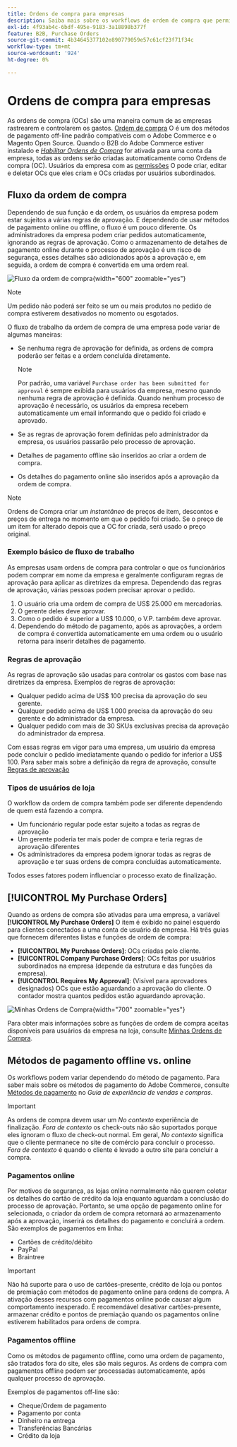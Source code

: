 ```yaml
---
title: Ordens de compra para empresas
description: Saiba mais sobre os workflows de ordem de compra que permitem que as empresas rastreiem e controlem os gastos.
exl-id: 4f93ab4c-6bdf-495e-9183-3a18898b377f
feature: B2B, Purchase Orders
source-git-commit: 4b34645377102e890779059e57c61cf23f71f34c
workflow-type: tm+mt
source-wordcount: '924'
ht-degree: 0%

---
```


# Ordens de compra para empresas

As ordens de compra (OCs) são uma maneira comum de as empresas rastrearem e controlarem os gastos. [Ordem de compra](../stores-purchase/purchase-order.md) O é um dos métodos de pagamento off-line padrão compatíveis com o Adobe Commerce e o Magento Open Source. Quando o B2B do Adobe Commerce estiver instalado e [_Habilitar Ordens de Compra_](account-company-manage.md#advanced-settings) for ativada para uma conta da empresa, todas as ordens serão criadas automaticamente como Ordens de compra (OC). Usuários da empresa com as [permissões](account-company-roles-permissions.md) O pode criar, editar e deletar OCs que eles criam e OCs criadas por usuários subordinados.

## Fluxo da ordem de compra

Dependendo de sua função e da ordem, os usuários da empresa podem estar sujeitos a várias regras de aprovação. E dependendo de usar métodos de pagamento online ou offline, o fluxo é um pouco diferente. Os administradores da empresa podem criar pedidos automaticamente, ignorando as regras de aprovação. Como o armazenamento de detalhes de pagamento online durante o processo de aprovação é um risco de segurança, esses detalhes são adicionados após a aprovação e, em seguida, a ordem de compra é convertida em uma ordem real.

![Fluxo da ordem de compra](./assets/purchase-order-flow.png){width="600" zoomable="yes"}

>[!NOTE]
>
>Um pedido não poderá ser feito se um ou mais produtos no pedido de compra estiverem desativados no momento ou esgotados.

O fluxo de trabalho da ordem de compra de uma empresa pode variar de algumas maneiras:

- Se nenhuma regra de aprovação for definida, as ordens de compra poderão ser feitas e a ordem concluída diretamente.

  >[!NOTE]
  >
  >Por padrão, uma variável `Purchase order has been submitted for approval` é sempre exibida para usuários da empresa, mesmo quando nenhuma regra de aprovação é definida. Quando nenhum processo de aprovação é necessário, os usuários da empresa recebem automaticamente um email informando que o pedido foi criado e aprovado.

- Se as regras de aprovação forem definidas pelo administrador da empresa, os usuários passarão pelo processo de aprovação.
- Detalhes de pagamento offline são inseridos ao criar a ordem de compra.
- Os detalhes do pagamento online são inseridos após a aprovação da ordem de compra.

>[!NOTE]
>
>Ordens de Compra criar um _instantâneo_ de preços de item, descontos e preços de entrega no momento em que o pedido foi criado. Se o preço de um item for alterado depois que a OC for criada, será usado o preço original.

### Exemplo básico de fluxo de trabalho

As empresas usam ordens de compra para controlar o que os funcionários podem comprar em nome da empresa e geralmente configuram regras de aprovação para aplicar as diretrizes da empresa. Dependendo das regras de aprovação, várias pessoas podem precisar aprovar o pedido.

1. O usuário cria uma ordem de compra de US$ 25.000 em mercadorias.
1. O gerente deles deve aprovar.
1. Como o pedido é superior a US$ 10.000, o V.P. também deve aprovar.
1. Dependendo do método de pagamento, após as aprovações, a ordem de compra é convertida automaticamente em uma ordem ou o usuário retorna para inserir detalhes de pagamento.

### Regras de aprovação

As regras de aprovação são usadas para controlar os gastos com base nas diretrizes da empresa. Exemplos de regras de aprovação:

- Qualquer pedido acima de US$ 100 precisa da aprovação do seu gerente.
- Qualquer pedido acima de US$ 1.000 precisa da aprovação do seu gerente e do administrador da empresa.
- Qualquer pedido com mais de 30 SKUs exclusivas precisa da aprovação do administrador da empresa.

Com essas regras em vigor para uma empresa, um usuário da empresa pode concluir o pedido imediatamente quando o pedido for inferior a US$ 100. Para saber mais sobre a definição da regra de aprovação, consulte [Regras de aprovação](account-dashboard-approval-rules.md)

### Tipos de usuários de loja

O workflow da ordem de compra também pode ser diferente dependendo de quem está fazendo a compra.

- Um funcionário regular pode estar sujeito a todas as regras de aprovação
- Um gerente poderia ter mais poder de compra e teria regras de aprovação diferentes
- Os administradores da empresa podem ignorar todas as regras de aprovação e ter suas ordens de compra concluídas automaticamente.

Todos esses fatores podem influenciar o processo exato de finalização.

## [!UICONTROL My Purchase Orders]

Quando as ordens de compra são ativadas para uma empresa, a variável **[!UICONTROL My Purchase Orders]** O item é exibido no painel esquerdo para clientes conectados a uma conta de usuário da empresa. Há três guias que fornecem diferentes listas e funções de ordem de compra:

- **[!UICONTROL My Purchase Orders]**: OCs criadas pelo cliente.
- **[!UICONTROL Company Purchase Orders]**: OCs feitas por usuários subordinados na empresa (depende da estrutura e das funções da empresa).
- **[!UICONTROL Requires My Approval]**: (Visível para aprovadores designados) OCs que estão aguardando a aprovação do cliente. O contador mostra quantos pedidos estão aguardando aprovação.

![Minhas Ordens de Compra](./assets/account-dashboard-my-purchase-orders.png){width="700" zoomable="yes"}

Para obter mais informações sobre as funções de ordem de compra aceitas disponíveis para usuários da empresa na loja, consulte [Minhas Ordens de Compra](account-dashboard-my-purchase-orders.md).

## Métodos de pagamento offline vs. online

Os workflows podem variar dependendo do método de pagamento. Para saber mais sobre os métodos de pagamento do Adobe Commerce, consulte [Métodos de pagamento](../stores-purchase/payments.md) no _Guia de experiência de vendas e compras_.

>[!IMPORTANT]
>
>As ordens de compra devem usar um _No contexto_ experiência de finalização. _Fora de contexto_ os check-outs não são suportados porque eles ignoram o fluxo de check-out normal. Em geral, _No contexto_ significa que o cliente permanece no site de comércio para concluir o processo. _Fora de contexto_ é quando o cliente é levado a outro site para concluir a compra.

### Pagamentos online

Por motivos de segurança, as lojas online normalmente não querem coletar os detalhes do cartão de crédito da loja enquanto aguardam a conclusão do processo de aprovação. Portanto, se uma opção de pagamento online for selecionada, o criador da ordem de compra retornará ao armazenamento após a aprovação, inserirá os detalhes do pagamento e concluirá a ordem. São exemplos de pagamentos em linha:

- Cartões de crédito/débito
- PayPal
- Braintree

>[!IMPORTANT]
>
>Não há suporte para o uso de cartões-presente, crédito de loja ou pontos de premiação com métodos de pagamento online para ordens de compra. A ativação desses recursos com pagamentos online pode causar algum comportamento inesperado. É recomendável desativar cartões-presente, armazenar crédito e pontos de premiação quando os pagamentos online estiverem habilitados para ordens de compra.

### Pagamentos offline

Como os métodos de pagamento offline, como uma ordem de pagamento, são tratados fora do site, eles são mais seguros. As ordens de compra com pagamentos offline podem ser processadas automaticamente, após qualquer processo de aprovação.

Exemplos de pagamentos off-line são:

- Cheque/Ordem de pagamento
- Pagamento por conta
- Dinheiro na entrega
- Transferências Bancárias
- Crédito da loja
